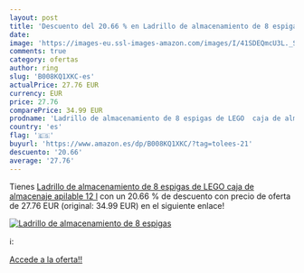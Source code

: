 ```yaml
---
layout: post
title: 'Descuento del 20.66 % en Ladrillo de almacenamiento de 8 espigas '
date: 
image: 'https://images-eu.ssl-images-amazon.com/images/I/41SDEQmcU3L._SL200_.jpg'
comments: true
category: ofertas
author: ring
slug: 'B008KQ1XKC-es'
actualPrice: 27.76 EUR
currency: EUR
price: 27.76
comparePrice: 34.99 EUR
prodname: 'Ladrillo de almacenamiento de 8 espigas de LEGO  caja de almacenaje apilable  12 l'
country: 'es'
flag: '🇪🇸'
buyurl: 'https://www.amazon.es/dp/B008KQ1XKC/?tag=tolees-21'
descuento: '20.66'
average: '27.76'
---
```


Tienes [Ladrillo de almacenamiento de 8 espigas de LEGO  caja de almacenaje apilable  12 l](https://www.amazon.es/dp/B008KQ1XKC/?tag=tolees-21) con un 20.66 % de descuento con precio de oferta de 27.76 EUR (original: 34.99 EUR) en el siguiente enlace!

[![Ladrillo de almacenamiento de 8 espigas ](https://images-eu.ssl-images-amazon.com/images/I/41SDEQmcU3L._SL200_.jpg)](https://www.amazon.es/dp/B008KQ1XKC/?tag=tolees-21)

ℹ️:


[Accede a la oferta!!](https://www.amazon.es/dp/B008KQ1XKC/?tag=tolees-21)
